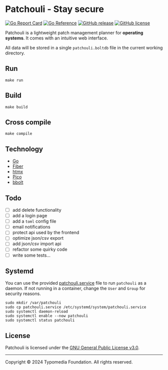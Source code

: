 # Patchouli - Stay secure

[![Go Report Card](https://goreportcard.com/badge/github.com/typomedia/patchouli)](https://goreportcard.com/report/github.com/typomedia/patchouli)
[![Go Reference](https://pkg.go.dev/badge/github.com/typomedia/patchouli.svg)](https://pkg.go.dev/github.com/typomedia/patchouli)
[![GitHub release](https://img.shields.io/github/release/typomedia/patchouli.svg)](https://github.com/typomedia/patchouli/releases/latest)
[![GitHub license](https://img.shields.io/github/license/typomedia/patchouli.svg)](https://github.com/typomedia/patchouli/blob/master/LICENSE)

Patchouli is a lightweight patch management planner for **operating systems**. It comes with an intuitive web interface.

All data will be stored in a single `patchouli.boltdb` file in the current working directory.

## Run

    make run

## Build

    make build

## Cross compile

    make compile

## Technology

- [Go](https://golang.org/)
- [Fiber](https://gofiber.io/)
- [htmx](https://htmx.org/)
- [Pico](https://picocss.com/)
- [bbolt](https://github.com/etcd-io/bbolt)

## Todo

- [ ] add delete functionality
- [ ] add a login page
- [ ] add a `toml` config file
- [ ] email notifications
- [ ] protect api used by the frontend
- [ ] optimize json/csv export
- [ ] add json/csv import api
- [ ] refactor some quirky code
- [ ] write some tests...

## Systemd

You can use the provided [patchouli.service](patchouli.service) file to run `patchouli` as a daemon. 
If not running in a container, change the `User` and `Group` for security reasons.

    sudo mkdir /var/patchouli
    sudo cp patchouli.service /etc/systemd/system/patchouli.service
    sudo systemctl daemon-reload
    sudo systemctl enable --now patchouli
    sudo systemctl status patchouli

## License

Patchouli is licensed under the [GNU General Public License v3.0](LICENSE).

---
Copyright © 2024 Typomedia Foundation. All rights reserved.